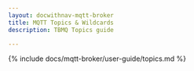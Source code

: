 ```yaml
---
layout: docwithnav-mqtt-broker
title: MQTT Topics & Wildcards
description: TBMQ Topics guide

---
```


{% include docs/mqtt-broker/user-guide/topics.md %}
